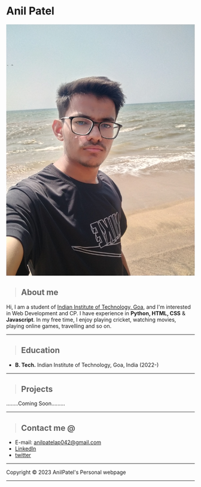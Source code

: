 # Anil Patel

![Anil Patel](images/anilpatel.jpg "Anil Patel")
>
> ## About me
>
Hi, I am a student of [Indian Institute of Technology, Goa](https://iitgoa.ac.in/), and I'm interested in Web Development and CP. I have experience in **Python, HTML, CSS** & **Javascript**. In my free time, I enjoy playing cricket, watching movies, playing online games, travelling and so on.

******

>
> ## Education
>
- **B. Tech.** Indian Institute of Technology, Goa, India (2022-) 
  
******

>
> ## Projects
>
........Coming Soon.........

******

>
> ## Contact me @
>
- E-mail: <anilpatelap042@gmail.com>
- [LinkedIn](https://www.linkedin.com/in/anil-patel-aa7a81224)
- [twitter](https://twitter.com/anilpat51576532)
  
******
  




Copyright &copy; 2023 AnilPatel's Personal webpage

******